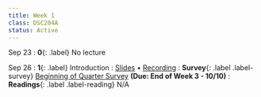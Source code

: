 ```yaml
---
title: Week 1
class: DSC204A
status: Active
---
```



Sep 23
: **0**{: .label} No lecture


Sep 26
: **1**{: .label} Introduction
  : [Slides]() &#8226; [Recording]()
: **Survey**{: .label .label-survey} [Beginning of Quarter Survey](https://docs.google.com/forms/d/e/1FAIpQLScfcE8m71xdyrvBHSQA9dy0NeinRGUpuS8ZQfRckelRmfZoAw/viewform?usp=dialog) **(Due: End of Week 3 - 10/10)**
: **Readings**{: .label .label-reading} N/A
